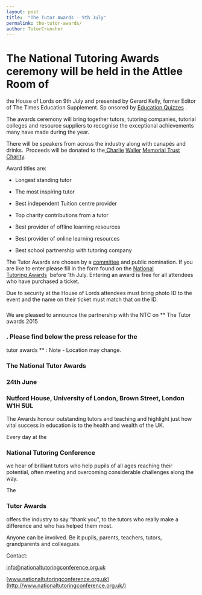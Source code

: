 ```yaml
---
layout: post
title:  "The Tutor Awards - 9th July"
permalink: the-tutor-awards/
author: TutorCruncher
---
```

###

# The National Tutoring Awards ceremony will be held in the Attlee Room of
the House of Lords on  9th  July  and presented by Gerard Kelly, former Editor
of The Times Education Supplement. Sp  onsored by [Education Quizzes](http://m.educationquizzes.com/) .

The awards ceremony will bring together tutors, tutoring companies, tutorial colleges and resource suppliers to recognise the exceptional achievements many have made during the year. 

There will be speakers from across the industry along with canapés and drinks. 
Proceeds will be donated to the[ Charlie](http://www.cwmt.org.uk/) [Waller](http://www.cwmt.org.uk/) [Memorial Trust Charity](http://www.cwmt.org.uk/).

Award titles are:  

* Longest standing tutor

* The most inspiring tutor 

* Best independent Tuition centre provider

* Top charity contributions from a tutor

* Best provider of offline learning resources 

* Best provider of online learning resources 

* Best school partnership with tutoring company

The Tutor Awards are chosen by a [committee](https://malachy-guinness-burw.squarespace.com/committee) and public nomination. If you are like to enter please fill in the form found on the [National Tutoring Awards](http://www.nationaltutoringconference.org.uk/national-tutoring-awards/)  before 1th July. Entering an award is free for all attendees who have purchased a ticket. 

Due to security at the House of Lords attendees must bring photo ID to the event and the name on their ticket must match that on the ID.

#####

We are pleased to announce the partnership with the NTC on ** The Tutor awards
2015 

### . Please find below the press release for the

tutor awards ** :
Note - Location may change.

### The National Tutor Awards

### 24th June

### Nutford House, University of London, Brown Street, London W1H 5UL

The Awards honour outstanding tutors and teaching and highlight just how vital
success in education is to the health and wealth of the UK.

Every day at the 

### National Tutoring Conference

we hear of brilliant
tutors who help pupils of all ages reaching their potential, often meeting and
overcoming considerable challenges along the way.

The 

### Tutor Awards

offers the industry to say “thank you”, to the tutors
who really make a difference and who has helped them most.

Anyone can be involved. Be it pupils, parents, teachers, tutors, grandparents
and colleagues.

Contact:

[info@nationaltutoringconference.org.uk](mailto:info@nationaltutoringconference.org.uk)

[www.nationaltutoringconference.org.uk](http://www.nationaltutoringconference.org.uk/)

